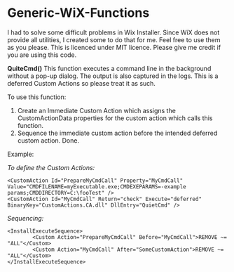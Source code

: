 
# Generic-WiX-Functions

I had to solve some difficult problems in Wix Installer. Since WiX does not provide all utilities, I created some to do that for me. Feel free to use them as you please. This is licenced under MIT licence. Please give me credit if you are using this code.

**QuiteCmd()**
This function executes a command line in the background without a pop-up dialog. The output is also captured in the logs. This is a deferred Custom Actions so please treat it as such.

To use this function:
1. Create an Immediate Custom Action which assigns the CustomActionData properties for the custom action which calls this function. 
2. Sequence the immediate custom action before the intended deferred custom action. Done.

Example:

*To define the Custom Actions:* 

    <CustomAction Id="PrepareMyCmdCall" Property="MyCmdCall" Value="CMDFILENAME=myExecutable.exe;CMDEXEPARAMS=-example params;CMDDIRECTORY=C:\fooTest" />
    <CustomAction Id="MyCmdCall" Return="check" Execute="deferred" BinaryKey="CustomActions.CA.dll" DllEntry="QuietCmd" />

*Sequencing:*

    <InstallExecuteSequence>
            <Custom Action="PrepareMyCmdCall" Before="MyCmdCall">REMOVE ~= "ALL"</Custom>
            <Custom Action="MyCmdCall" After="SomeCustomAction">REMOVE ~= "ALL"</Custom>
    </InstallExecuteSequence>
